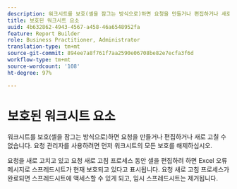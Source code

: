 ```yaml
---
description: 워크시트를 보호(셀을 잠그는 방식으로)하면 요청을 만들거나 편집하거나 새로 고칠 수 없습니다. 요청 관리자를 사용하려면 먼저 워크시트의 모든 보호를 해제하십시오.
title: 보호된 워크시트 요소
uuid: 4b632862-4943-4567-a458-46a6548952fa
feature: Report Builder
role: Business Practitioner, Administrator
translation-type: tm+mt
source-git-commit: 894ee7a8f761f7aa2590e06708be82e7ecfa3f6d
workflow-type: tm+mt
source-wordcount: '108'
ht-degree: 97%

---
```



# 보호된 워크시트 요소

워크시트를 보호(셀을 잠그는 방식으로)하면 요청을 만들거나 편집하거나 새로 고칠 수 없습니다. 요청 관리자를 사용하려면 먼저 워크시트의 모든 보호를 해제하십시오.

요청을 새로 고치고 있고 요청 새로 고침 프로세스 동안 셀을 편집하려 하면 Excel 오류 메시지로 스프레드시트가 현재 보호되고 있다고 표시됩니다. 요청 새로 고침 프로세스가 완료되면 스프레드시트에 액세스할 수 있게 되고, 임시 스프레드시트는 제거됩니다.
